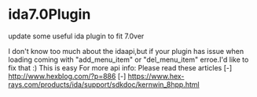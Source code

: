 # ida7.0Plugin
update some useful ida plugin to fit 7.0ver


I don't know too much about the idaapi,but if your plugin has issue when loading coming with "add_menu_item" or "del_menu_item" erroe.I'd like to fix that :) This is easy
For more api info: Please read these articles
[-] http://www.hexblog.com/?p=886
[-] https://www.hex-rays.com/products/ida/support/sdkdoc/kernwin_8hpp.html

